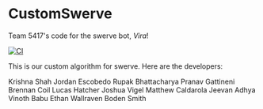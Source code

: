 # CustomSwerve

Team 5417's code for the swerve bot, _Vira_!

[![CI](https://github.com/frc5417/CustomSwerve/actions/workflows/main.yml/badge.svg)](https://github.com/frc5417/CustomSwerve/actions/workflows/main.yml)

This is our custom algorithm for swerve. Here are the developers:

Krishna Shah
Jordan Escobedo
Rupak Bhattacharya
Pranav Gattineni
Brennan Coil
Lucas Hatcher
Joshua Vigel
Matthew Caldarola
Jeevan Adhya Vinoth Babu
Ethan Wallraven
Boden Smith
